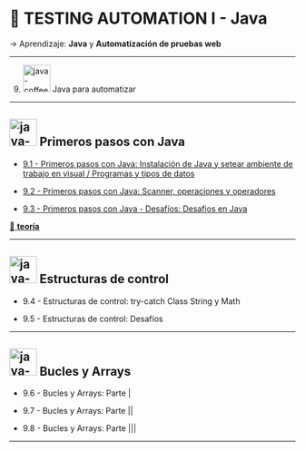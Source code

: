 # :book: TESTING AUTOMATION I - Java

-> Aprendizaje: **Java** y **Automatización de pruebas web**

---

9. <img width="48" height="48" src="https://img.icons8.com/color/30/java-coffee-cup-logo--v1.png" alt="java-coffee-cup-logo--v1"/> Java para automatizar

---

##  <img width="48" height="48" src="https://img.icons8.com/color/20/java-coffee-cup-logo--v1.png" alt="java-coffee-cup-logo--v1"/>  Primeros pasos con Java

- [9.1 - Primeros pasos con Java: Instalación de Java y setear ambiente de trabajo en visual / Programas y tipos de datos](https://github.com/eugenia1984/QA/blob/main/EGG/testing_automation_java/encuentro01.md)

- [9.2 - Primeros pasos con Java: Scanner, operaciones y operadores](https://github.com/eugenia1984/QA/blob/main/EGG/testing_automation_java/encuentro02.md)

- [9.3 - Primeros pasos con Java - Desafíos: Desafios en Java](https://github.com/eugenia1984/QA/blob/main/EGG/testing_automation_java/encuentro03.md)

[:book: **teoría**](https://github.com/eugenia1984/QA/blob/main/EGG/testing_automation_java/teoria.md)

---

##  <img width="48" height="48" src="https://img.icons8.com/color/20/java-coffee-cup-logo--v1.png" alt="java-coffee-cup-logo--v1"/>  Estructuras de control

- 9.4 - Estructuras de control: try-catch  Class String y Math 

- 9.5 - Estructuras de control: Desafíos

----

##  <img width="48" height="48" src="https://img.icons8.com/color/20/java-coffee-cup-logo--v1.png" alt="java-coffee-cup-logo--v1"/>  Bucles y Arrays

- 9.6 - Bucles y Arrays: Parte |

- 9.7 - Bucles y Arrays: Parte ||

- 9.8 - Bucles y Arrays: Parte |||

---
